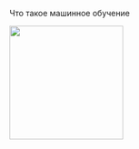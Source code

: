 Что такое машинное обучение 


<img src="https://github.com/majakovsky/ML/assets/90866868/f51eca06-074d-4314-be38-7849e59007e1" width="200" />
